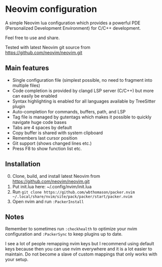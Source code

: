 # Neovim configuration

A simple Neovim lua configuration which provides a powerful PDE (Personalized
Development Environment) for C/C++ development.

Feel free to use and share.

Tested with latest Neovim git source from https://github.com/neovim/neovim.git

## Main features

 * Single configuration file (simplest possible, no need to fragment into multiple files)
 * Code completion is provided by clangd LSP server (C/C++) but more can easily be enabled
 * Syntax highlighting is enabled for all languages available by TreeSitter plugin
 * Auto-completion for commands, buffers, path, and LSP
 * Tag file is managed by gutentags which makes it possible to quickly navigate huge code bases
 * Tabs are 4 spaces by default
 * Copy buffer is shared with system clipboard
 * Remembers last cursor position
 * Git support (shows changed lines etc.)
 * Press F8 to show function list etc.


## Installation

0. Clone, build, and install latest Neovim from https://github.com/neovim/neovim.git
1. Put init.lua here: ~/.config/nvim/init.lua
2. Run `git clone https://github.com/wbthomason/packer.nvim ~/.local/share/nvim/site/pack/packer/start/packer.nvim`
3. Open nvim and run `:PackerInstall`

## Notes

Remember to sometimes run `:checkhealth` to optimize your nvim configuration and
`:PackerSync` to keep plugins up to date.

I see a lot of people remapping nvim keys but I recommend using default keys
because then you can use nvim everywhere and it is a lot easier to maintain. Do
not become a slave of custom mappings that only works with your setup.

